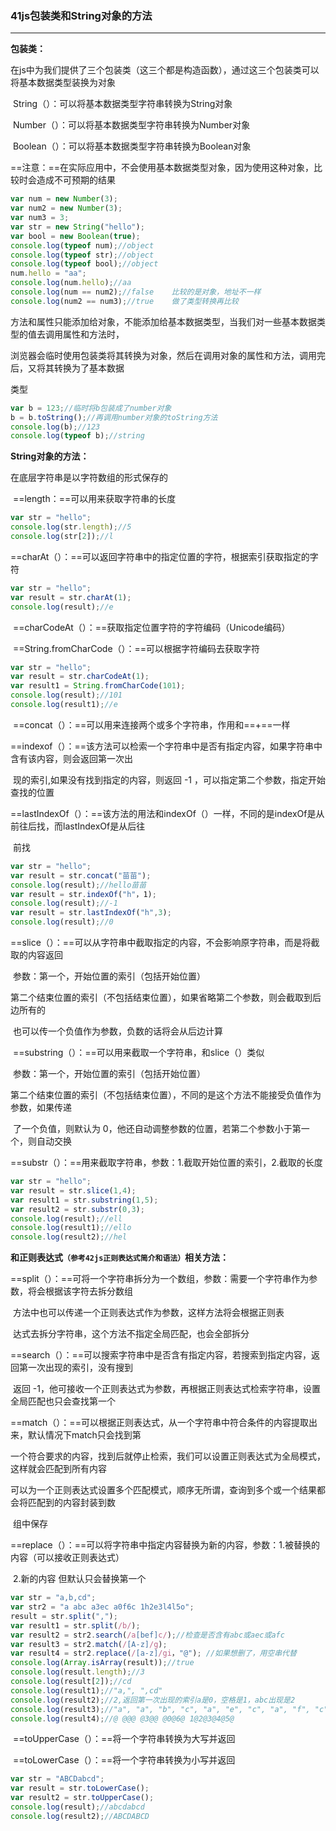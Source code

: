 ### 41js包装类和String对象的方法

---

**包装类：**

在js中为我们提供了三个包装类（这三个都是构造函数），通过这三个包装类可以将基本数据类型装换为对象

​	String（）：可以将基本数据类型字符串转换为String对象

​	Number（）：可以将基本数据类型字符串转换为Number对象

​	Boolean（）：可以将基本数据类型字符串转换为Boolean对象

==注意：==在实际应用中，不会使用基本数据类型对象，因为使用这种对象，比较时会造成不可预期的结果

```js
var num = new Number(3);
var num2 = new Number(3);
var num3 = 3;
var str = new String("hello");
var bool = new Boolean(true);
console.log(typeof num);//object
console.log(typeof str);//object
console.log(typeof bool);//object
num.hello = "aa";
console.log(num.hello);//aa
console.log(num == num2);//false	比较的是对象，地址不一样
console.log(num2 == num3);//true	做了类型转换再比较
```

方法和属性只能添加给对象，不能添加给基本数据类型，当我们对一些基本数据类型的值去调用属性和方法时，

浏览器会临时使用包装类将其转换为对象，然后在调用对象的属性和方法，调用完后，又将其转换为了基本数据

类型

```js
var b = 123;//临时将b包装成了number对象
b = b.toString();//再调用number对象的toString方法
console.log(b);//123
console.log(typeof b);//string
```

**String对象的方法：**

在底层字符串是以字符数组的形式保存的

​	==length：==可以用来获取字符串的长度

```js
var str = "hello";
console.log(str.length);//5
console.log(str[2]);//l
```

​	==charAt（）：==可以返回字符串中的指定位置的字符，根据索引获取指定的字符

```js
var str = "hello";
var result = str.charAt(1);
console.log(result);//e
```

​	==charCodeAt（）：==获取指定位置字符的字符编码（Unicode编码）

​	==String.fromCharCode（）：==可以根据字符编码去获取字符

```js
var str = "hello";
var result = str.charCodeAt(1);
var result1 = String.fromCharCode(101);
console.log(result);//101
console.log(result1);//e
```

​	==concat（）：==可以用来连接两个或多个字符串，作用和==+==一样

​	==indexof（）：==该方法可以检索一个字符串中是否有指定内容，如果字符串中含有该内容，则会返回第一次出

​			现的索引,如果没有找到指定的内容，则返回 -1  ，可以指定第二个参数，指定开始查找的位置

​	==lastIndexOf（）：==该方法的用法和indexOf（）一样，不同的是indexOf是从前往后找，而lastIndexOf是从后往

​			前找

```js
var str = "hello";
var result = str.concat("苗苗");
console.log(result);//hello苗苗
var result = str.indexOf("h"，1);
console.log(result);//-1
var result = str.lastIndexOf("h",3);
console.log(result);//0
```

​	==slice（）：==可以从字符串中截取指定的内容，不会影响原字符串，而是将截取的内容返回

​			参数：第一个，开始位置的索引（包括开始位置）

​							第二个结束位置的索引（不包括结束位置），如果省略第二个参数，则会截取到后边所有的

​						也可以传一个负值作为参数，负数的话将会从后边计算

​	==substring（）：==可以用来截取一个字符串，和slice（）类似

​			参数：第一个，开始位置的索引（包括开始位置）

​							第二个结束位置的索引（不包括结束位置），不同的是这个方法不能接受负值作为参数，如果传递

​							了一个负值，则默认为 0，他还自动调整参数的位置，若第二个参数小于第一个，则自动交换

​	==substr（）：==用来截取字符串，参数：1.截取开始位置的索引，2.截取的长度

```js
var str = "hello";
var result = str.slice(1,4);
var result1 = str.substring(1,5);
var result2 = str.substr(0,3);
console.log(result);//ell
console.log(result1);//ello
console.log(result2);//hel
```

**和正则表达式`（参考42js正则表达式简介和语法）`相关方法：**	

​	==split（）：==可将一个字符串拆分为一个数组，参数：需要一个字符串作为参数，将会根据该字符去拆分数组

​		方法中也可以传递一个正则表达式作为参数，这样方法将会根据正则表

​		达式去拆分字符串，这个方法不指定全局匹配，也会全部拆分

​	==search（）：==可以搜索字符串中是否含有指定内容，若搜索到指定内容，返回第一次出现的索引，没有搜到

​		返回 -1，他可接收一个正则表达式为参数，再根据正则表达式检索字符串，设置全局匹配也只会查找第一个

​	==match（）：==可以根据正则表达式，从一个字符串中符合条件的内容提取出来，默认情况下match只会找到第

​		一个符合要求的内容，找到后就停止检索，我们可以设置正则表达式为全局模式，这样就会匹配到所有内容

​		可以为一个正则表达式设置多个匹配模式，顺序无所谓，查询到多个或一个结果都会将匹配到的内容封装到数

​		组中保存

​	==replace（）：==可以将字符串中指定内容替换为新的内容，参数：1.被替换的内容（可以接收正则表达式） 

​		2.新的内容	但默认只会替换第一个

```js
var str = "a,b,cd";
var str2 = "a abc a3ec a0f6c 1h2e3l4l5o";
result = str.split(",");
var result1 = str.split(/b/);
var result2 = str2.search(/a[bef]c/);//检查是否含有abc或aec或afc
var result3 = str2.match(/[A-z]/g);
var result4 = str2.replace(/[a-z]/gi，"@"); //如果想删了，用空串代替
console.log(Array.isArray(result));//true
console.log(result.length);//3
console.log(result[2]);//cd
console.log(result1);//"a,", ",cd"
console.log(result2);//2,返回第一次出现的索引a是0，空格是1，abc出现是2
console.log(result3);//"a", "a", "b", "c", "a", "e", "c", "a", "f", "c", "h", "e", "l", "l", "o"
console.log(result4);//@ @@@ @3@@ @0@6@ 1@2@3@4@5@
```

​	==toUpperCase（）：==将一个字符串转换为大写并返回

​	==toLowerCase（）：==将一个字符串转换为小写并返回

```js
var str = "ABCDabcd";
var result = str.toLowerCase();
var result2 = str.toUpperCase();
console.log(result);//abcdabcd
console.log(result2);//ABCDABCD 
```

